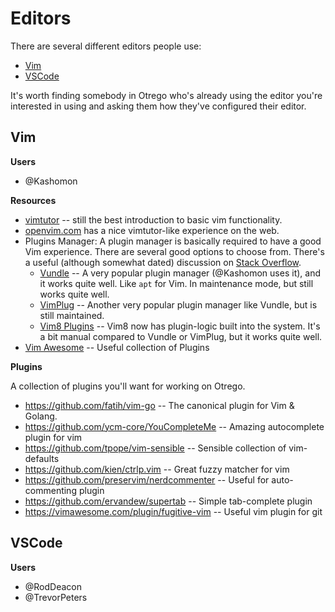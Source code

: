 # Editors

There are several different editors people use:

- [Vim](#vim)
- [VSCode](#vscode)

It's worth finding somebody in Otrego who's already using the editor you're
interested in using and asking them how they've configured their editor.

## Vim

**Users**

- @Kashomon

**Resources**

- [vimtutor](https://superuser.com/questions/246487/how-to-use-vimtutor) --
  still the best introduction to basic vim functionality.
- [openvim.com](https://openvim.com/) has a nice vimtutor-like experience on the web.
- Plugins Manager: A plugin manager is basically required to have a good Vim
  experience. There are several good options to choose from. There's a useful (although somewhat dated) discussion on
  [Stack Overflow](https://vi.stackexchange.com/questions/388/what-is-the-difference-between-the-vim-plugin-managers).
  - [Vundle](https://github.com/VundleVim/Vundle.vim) -- A very popular plugin
    manager (@Kashomon uses it), and it works quite well. Like `apt` for Vim.
    In maintenance mode, but still works quite well.
  - [VimPlug](https://github.com/junegunn/vim-plug) -- Another very popular
    plugin manager like Vundle, but is still maintained.
  - [Vim8 Plugins](https://medium.com/@paulodiovani/installing-vim-8-plugins-with-the-native-pack-system-39b71c351fea) --
    Vim8 now has plugin-logic built into the system. It's a bit manual compared
    to Vundle or VimPlug, but it works quite well.
- [Vim Awesome](https://vimawesome.com/) -- Useful collection of Plugins

**Plugins**

A collection of plugins you'll want for working on Otrego.

* https://github.com/fatih/vim-go -- The canonical plugin for Vim & Golang.
* https://github.com/ycm-core/YouCompleteMe -- Amazing autocomplete plugin for vim
* https://github.com/tpope/vim-sensible -- Sensible collection of vim-defaults
* https://github.com/kien/ctrlp.vim -- Great fuzzy matcher for vim
* https://github.com/preservim/nerdcommenter -- Useful for auto-commenting plugin
* https://github.com/ervandew/supertab -- Simple tab-complete plugin
* https://vimawesome.com/plugin/fugitive-vim -- Useful vim plugin for git

## VSCode

**Users**

- @RodDeacon
- @TrevorPeters
